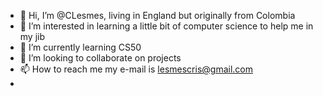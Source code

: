 - 👋 Hi, I’m @CLesmes, living in England but originally from Colombia
- 👀 I’m interested in learning a little bit of computer science to help me in my jib
- 🌱 I’m currently learning CS50
- 💞️ I’m looking to collaborate on projects 
- 📫 How to reach me my e-mail is lesmescris@gmail.com
- 

<!---
CLesmes/CLesmes is a ✨ special ✨ repository because its `README.md` (this file) appears on your GitHub profile.
You can click the Preview link to take a look at your changes.
--->
